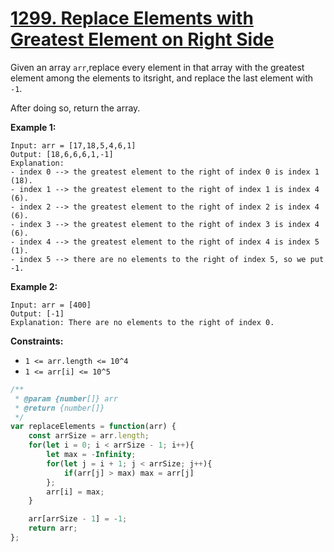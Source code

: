 # [1299. Replace Elements with Greatest Element on Right Side](https://leetcode.com/problems/replace-elements-with-greatest-element-on-right-side/description/)

Given an array `arr`,replace every element in that array with the greatest element among the elements to itsright, and replace the last element with `-1`.

After doing so, return the array.

**Example 1:**

```
Input: arr = [17,18,5,4,6,1]
Output: [18,6,6,6,1,-1]
Explanation:
- index 0 --> the greatest element to the right of index 0 is index 1 (18).
- index 1 --> the greatest element to the right of index 1 is index 4 (6).
- index 2 --> the greatest element to the right of index 2 is index 4 (6).
- index 3 --> the greatest element to the right of index 3 is index 4 (6).
- index 4 --> the greatest element to the right of index 4 is index 5 (1).
- index 5 --> there are no elements to the right of index 5, so we put -1.
```

**Example 2:**

```
Input: arr = [400]
Output: [-1]
Explanation: There are no elements to the right of index 0.
```

**Constraints:**

- `1 <= arr.length <= 10^4`
- `1 <= arr[i] <= 10^5`


```js
/**
 * @param {number[]} arr
 * @return {number[]}
 */
var replaceElements = function(arr) {
    const arrSize = arr.length;
    for(let i = 0; i < arrSize - 1; i++){
        let max = -Infinity;
        for(let j = i + 1; j < arrSize; j++){
            if(arr[j] > max) max = arr[j]
        };
        arr[i] = max;
    }

    arr[arrSize - 1] = -1;
    return arr;
};
```
